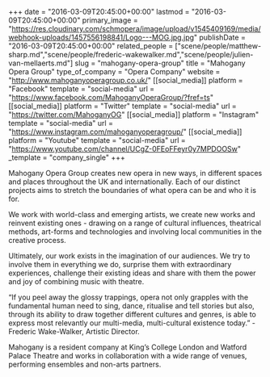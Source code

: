+++
date = "2016-03-09T20:45:00+00:00"
lastmod = "2016-03-09T20:45:00+00:00"
primary_image = "https://res.cloudinary.com/schmopera/image/upload/v1545409169/media/webhook-uploads/1457556198841/Logo---MOG.jpg.jpg"
publishDate = "2016-03-09T20:45:00+00:00"
related_people = ["scene/people/matthew-sharp.md","scene/people/frederic-wakewalker.md","scene/people/julien-van-mellaerts.md"]
slug = "mahogany-opera-group"
title = "Mahogany Opera Group"
type_of_company = "Opera Company"
website = "http://www.mahoganyoperagroup.co.uk/"
[[social_media]]
platform = "Facebook"
template = "social-media"
url = "https://www.facebook.com/MahoganyOperaGroup/?fref=ts"
[[social_media]]
platform = "Twitter"
template = "social-media"
url = "https://twitter.com/MahoganyOG"
[[social_media]]
platform = "Instagram"
template = "social-media"
url = "https://www.instagram.com/mahoganyoperagroup/"
[[social_media]]
platform = "Youtube"
template = "social-media"
url = "https://www.youtube.com/channel/UCgZ-0FEoFFeyr0y7MPDOOSw"
_template = "company_single"
+++

Mahogany Opera Group creates new opera in new ways, in different spaces and places throughout the UK and internationally. Each of our distinct projects aims to stretch the boundaries of what opera can be and who it is for.

We work with world-class and emerging artists, we create new works and reinvent existing ones - drawing on a range of cultural influences, theatrical methods, art-forms and technologies and involving local communities in the creative process.

Ultimately, our work exists in the imagination of our audiences. We try to involve them in everything we do, surprise them with extraordinary experiences, challenge their existing ideas and share with them the power and joy of combining music with theatre. 

“If you peel away the glossy trappings, opera not only grapples with the fundamental human need to sing, dance, ritualise and tell stories but also, through its ability to draw together different cultures and genres, is able to express most relevantly our multi-media, multi-cultural existence today.” - Frederic Wake-Walker, Artistic Director.

Mahogany is a resident company at King’s College London and Watford Palace Theatre and works in collaboration with a wide range of venues, performing ensembles and non-arts partners.
